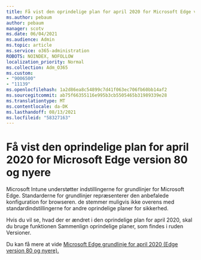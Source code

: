 ```yaml
---
title: Få vist den oprindelige plan for april 2020 for Microsoft Edge version 80 og nyere
ms.author: pebaum
author: pebaum
manager: scotv
ms.date: 06/04/2021
ms.audience: Admin
ms.topic: article
ms.service: o365-administration
ROBOTS: NOINDEX, NOFOLLOW
localization_priority: Normal
ms.collection: Adm_O365
ms.custom:
- "9006500"
- "11139"
ms.openlocfilehash: 1a2d86ea8c54899c7d41f063ec706fb60bb14af2
ms.sourcegitcommit: ab75f66355116e995b3cb5505465b31989339e28
ms.translationtype: MT
ms.contentlocale: da-DK
ms.lasthandoff: 08/13/2021
ms.locfileid: "58327163"
---
```

# <a name="view-the-april-2020-baseline-for-microsoft-edge-versions-80-and-later"></a>Få vist den oprindelige plan for april 2020 for Microsoft Edge version 80 og nyere

Microsoft Intune understøtter indstillingerne for grundlinjer for Microsoft Edge. Standarderne for grundlinjer repræsenterer den anbefalede konfiguration for browseren. de stemmer muligvis ikke overens med standardindstillingerne for andre oprindelige planer for sikkerhed.

Hvis du vil se, hvad der er ændret i den oprindelige plan for april 2020, skal du bruge funktionen Sammenlign oprindelige planer, som findes i ruden Versioner.

Du kan få mere at vide [Microsoft Edge grundlinje for april 2020 (Edge version 80 og nyere).](https://docs.microsoft.com/mem/intune/protect/security-baseline-settings-edge?pivots=edge-april-2020)